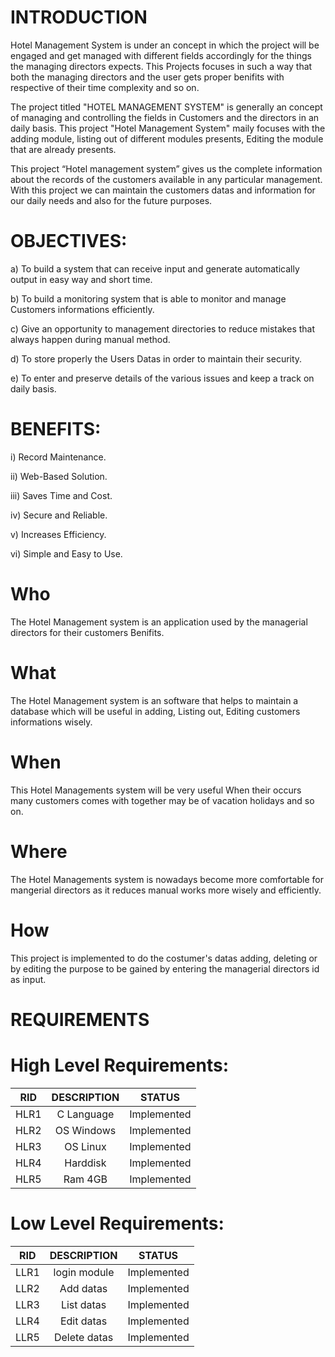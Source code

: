 # INTRODUCTION

 Hotel Management System is under an concept in which the project will be engaged and get managed with different fields accordingly for the things the managing directors expects. This Projects focuses in such a way that both the managing directors and the user gets proper benifits with respective of their time complexity and so on.

 The project titled "HOTEL MANAGEMENT SYSTEM"  is generally an concept of managing and controlling the fields in Customers and the directors in an daily basis. This project "Hotel Management System" maily focuses with the adding module, listing out of different modules presents, Editing the module that are already presents.

 This project “Hotel management system” gives us the complete information about the records of the customers available in any particular management. With this project we can maintain the customers datas and information for our daily needs and also for the future purposes.

# OBJECTIVES:

a) To build a system that can receive input and generate automatically output in easy way and short time.

b) To build a monitoring system that is able to monitor and manage Customers informations efficiently.

c) Give an opportunity to management directories to reduce mistakes that always happen during manual method.

d) To store properly the Users Datas in order to maintain their security.

e) To enter and preserve details of the various issues and keep a track on daily basis.

# BENEFITS:

i)  Record Maintenance.

ii)  Web-Based Solution.

iii)  Saves Time and Cost.

iv)  Secure and Reliable.

v)  Increases Efficiency.

vi)  Simple and Easy to Use.



# Who
The Hotel Management system is an application used by the managerial directors for their customers Benifits.

# What
The Hotel Management system is an software that helps to maintain a database which will be useful in adding, Listing out, Editing customers informations wisely.

# When
This Hotel Managements system will be very useful When their occurs many customers comes with together may be of vacation holidays and so on. 

# Where
The Hotel Managements system is nowadays become more comfortable for mangerial directors as it reduces manual works more wisely and efficiently. 

# How
This project is implemented to do the costumer's datas adding, deleting or by editing the purpose to be gained by entering the managerial directors id as input.



# REQUIREMENTS
# High Level Requirements:

| RID | DESCRIPTION | STATUS |
|:--:|:--------:|:----:|
|HLR1|C Language|Implemented|
|HLR2|OS Windows|Implemented|
|HLR3|OS Linux|Implemented|
|HLR4|Harddisk|Implemented|
|HLR5|Ram 4GB|Implemented|


# Low Level Requirements:
| RID | DESCRIPTION | STATUS |
|:--:|:--------:|:----:|
|LLR1|login module|Implemented|
|LLR2|Add datas|Implemented|
|LLR3|List datas|Implemented|
|LLR4|Edit datas|Implemented|
|LLR5|Delete datas|Implemented|
